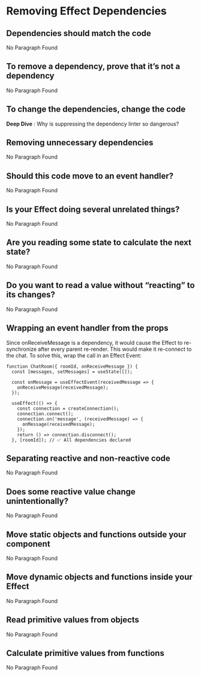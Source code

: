 # Removing Effect Dependencies

## Dependencies should match the code

No Paragraph Found

## To remove a dependency, prove that it’s not a dependency

No Paragraph Found

## To change the dependencies, change the code

**Deep Dive** : Why is suppressing the dependency linter so dangerous?

## Removing unnecessary dependencies 

No Paragraph Found

## Should this code move to an event handler? 

No Paragraph Found

## Is your Effect doing several unrelated things?

No Paragraph Found

## Are you reading some state to calculate the next state?

No Paragraph Found

## Do you want to read a value without “reacting” to its changes?

No Paragraph Found

## Wrapping an event handler from the props

Since onReceiveMessage is a dependency, it would cause the Effect to re-synchronize after every parent re-render. This would make it re-connect to the chat. To solve this, wrap the call in an Effect Event:

```
function ChatRoom({ roomId, onReceiveMessage }) {
  const [messages, setMessages] = useState([]);

  const onMessage = useEffectEvent(receivedMessage => {
    onReceiveMessage(receivedMessage);
  });

  useEffect(() => {
    const connection = createConnection();
    connection.connect();
    connection.on('message', (receivedMessage) => {
      onMessage(receivedMessage);
    });
    return () => connection.disconnect();
  }, [roomId]); // ✅ All dependencies declared
```

## Separating reactive and non-reactive code

No Paragraph Found

## Does some reactive value change unintentionally?

No Paragraph Found

## Move static objects and functions outside your component 

No Paragraph Found

## Move dynamic objects and functions inside your Effect 

No Paragraph Found

## Read primitive values from objects 

No Paragraph Found

## Calculate primitive values from functions

No Paragraph Found